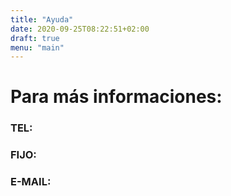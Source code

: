 ```yaml
---
title: "Ayuda"
date: 2020-09-25T08:22:51+02:00
draft: true
menu: "main"
---
```

# Para más informaciones: 
### TEL:
### FIJO:
### E-MAIL:
